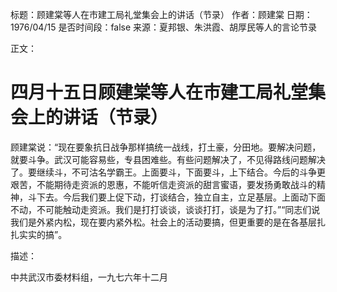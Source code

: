 标题：顾建棠等人在市建工局礼堂集会上的讲话（节录）
作者：顾建棠
日期：1976/04/15
是否时间段：false
来源：夏邦银、朱洪霞、胡厚民等人的言论节录

正文：

# 四月十五日顾建棠等人在市建工局礼堂集会上的讲话（节录）

顾建棠说：“现在要象抗日战争那样搞统一战线，打土豪，分田地。要解决问题，就要斗争。武汉可能容易些，专县困难些。有些问题解决了，不见得路线问题解决了。要继续斗，不可沽名学霸王。上面要斗，下面要斗，上下结合。今后的斗争更艰苦，不能期待走资派的恩惠，不能听信走资派的甜言蜜语，要发扬勇敢战斗的精神，斗下去。今后我们要上促下动，打谈结合，独立自主，立足基层。上面动下面不动，不可能触动走资派。我们是打打谈谈，谈谈打打，谈是为了打。”“同志们说我们是外紧内松，现在要内紧外松。社会上的活动要搞，但更重要的是在各基层扎扎实实的搞”。

描述：

中共武汉市委材料组，一九七六年十二月

